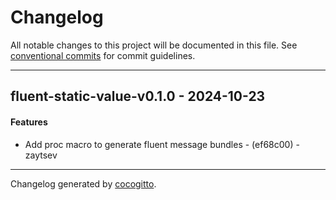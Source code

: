 # Changelog
All notable changes to this project will be documented in this file. See [conventional commits](https://www.conventionalcommits.org/) for commit guidelines.

- - -
## fluent-static-value-v0.1.0 - 2024-10-23
#### Features
- Add proc macro to generate fluent message bundles - (ef68c00) - zaytsev

- - -

Changelog generated by [cocogitto](https://github.com/cocogitto/cocogitto).